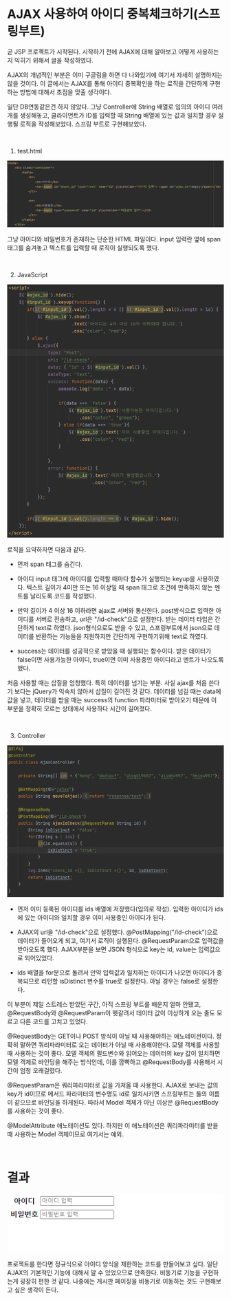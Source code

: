 # AJAX 사용하여 아이디 중복체크하기(스프링부트)

곧 JSP 프로젝트가 시작된다. 시작하기 전에 AJAX에 대해 알아보고 어떻게 사용하는지 익히기 위해서 글을 작성하였다.

AJAX의 개념적인 부분은 이미 구글링을 하면 다 나와있기에 여기서 자세히 설명하지는 않을 것이다. 이 글에서는 AJAX를 통해 아이디 중복확인을 하는 로직을 간단하게 구현하는 방법에 대해서 초점을 맞출 생각이다.

일단 DB연동같은건 하지 않았다. 그냥 Controller에 String 배열로 임의의 아이디 여러 개를 생성해놓고, 클라이언트가 ID를 입력할 때 String 배열에 있는 값과 일치할 경우 실행될 로직을 작성해보았다. 스프링 부트로 구현해보았다.

<br>

1. test.html

![](images/2021-11-07-22-11-41.png)

그냥 아이디와 비밀번호가 존재하는 단순한 HTML 파일이다. input 입력란 옆에 span태그를 숨겨놓고 텍스트를 입력할 때 로직이 실행되도록 했다.

<br>

2. JavaScript

![](images/2021-11-07-22-21-40.png)

로직을 요약하자면 다음과 같다.

- 먼저 span 태그를 숨긴다.

- 아이디 input 태그에 아이디를 입력할 때마다 함수가 실행되는 keyup을 사용하였다. 텍스트 길이가 4미만 또는 16 이상일 때 span 태그로 조건에 만족하지 않는 멘트를 날리도록 코드를 작성했다.

- 만약 길이가 4 이상 16 이하라면 ajax로 서버와 통신한다. post방식으로 입력한 아이디를 서버로 전송하고, url은 "/id-check"으로 설정한다. 받는 데이터 타입은 간단하게 text로 하였다. json형식으로도 받을 수 있고, 스프링부트에서 json으로 데이터를 반환하는 기능들을 지원하지만 간단하게 구현하기위해 text로 하였다.

- success는 데이터를 성공적으로 받았을 때 실행되는 함수이다. 받은 데이터가 false이면 사용가능한 아이디, true이면 이미 사용중인 아이디라고 멘트가 나오도록 했다.

처음 사용할 때는 삽질을 엄청했다. 특히 데이터를 넘기는 부분. 사실 ajax를 처음 쓴다기 보다는 jQuery가 익숙치 않아서 삽질이 길어진 것 같다. 데이터를 넘길 때는 data에 값을 넣고, 데이터를 받을 때는 success의 function 파라미터로 받아오기 때문에 이 부분을 정확히 모르는 상태에서 사용하다 시간이 길어졌다.

<br>

3. Controller

![](images/2021-11-07-22-24-25.png)

- 먼저 이미 등록된 아이디를 ids 배열에 저장했다(임의로 작성). 입력한 아이디가 ids에 있는 아이디와 일치할 경우 이미 사용중인 아이디가 된다.

- AJAX의 url을 "/id-check"으로 설정했다. @PostMapping("/id-check")으로 데이터가 들어오게 되고, 여기서 로직이 실행된다. @RequestParam으로 입력값을 받아오도록 했다. AJAX부분을 보면 JSON 형식으로 key는 id, value는 입력값으로 되어있었다.

- ids 배열을 for문으로 돌려서 만약 입력값과 일치하는 아이디가 나오면 아이디가 중복되므로 리턴할 isDistinct 변수를 true로 설정한다. 아닐 경우는 false로 설정한다.

이 부분이 제일 스트레스 받았던 구간, 아직 스프링 부트를 배운지 얼마 안됐고, @RequestBody와 @RequestParam이 헷갈려서 데이터 값이 이상하게 오는 줄도 모르고 다른 코드를 고치고 있었다.

@RequestBody는 GET이나 POST 방식이 아닐 때 사용해야하는 애노테이션이다. 정확히 말하면 쿼리파라미터로 오는 데이터가 아닐 때 사용해야한다. 모델 객체를 사용할 때 사용하는 것이 좋다. 모델 객체의 필드변수와 읽어오는 데이터의 key 값이 일치하면 모델 객체로 바인딩을 해주는 방식인데, 이를 깜빡하고 @RequestBody를 사용해서 시간이 엄청 오래걸렸다.

@RequestParam은 쿼리파라미터로 값을 가져올 때 사용한다. AJAX로 보내는 값의 key가 id이므로 메서드 파라미터의 변수명도 id로 일치시키면 스프링부트는 둘의 이름이 같으므로 바인딩을 하게된다. 따라서 Model 객체가 아닌 이상은 @RequestBody를 사용하는 것이 좋다.

@ModelAttribute 애노테이션도 있다. 하지만 이 애노테이션은 쿼리파라미터를 받을 때 사용하는 Model 객체이므로 여기서는 예외.

<br>

# 결과

![](images/result.gif)

프로젝트를 한다면 정규식으로 아이디 양식을 제한하는 코드를 만들어보고 싶다. 일단 AJAX의 기본적인 기능에 대해서 알 수 있었으므로 만족한다. 비동기로 기능을 구현하는게 굉장히 편한 것 같다. 나중에는 게시판 페이징을 비동기로 이동하는 것도 구현해보고 싶은 생각이 든다.
